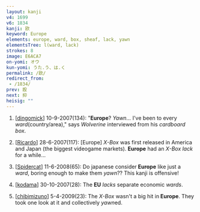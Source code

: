 ```yaml
---
layout: kanji
v4: 1699
v6: 1834
kanji: 欧
keyword: Europe
elements: europe, ward, box, sheaf, lack, yawn
elementsTree: l(ward, lack)
strokes: 8
image: E6ACA7
on-yomi: オウ
kun-yomi: うた.う、は.く
permalink: /欧/
redirect_from:
 - /1834/
prev: 殴
next: 抑
heisig: ""
---
```


1) [<a href="http://kanji.koohii.com/profile/dingomick">dingomick</a>] 10-9-2007(134): &quot;<strong>Europe</strong>? <em>Yawn...</em> I&#039;ve been to every <em>ward</em>(country/area),&quot; says <em>Wolverine</em> interviewed from his <em>cardboard box</em>.

2) [<a href="http://kanji.koohii.com/profile/Ricardo">Ricardo</a>] 28-6-2007(117): [Europe] <em>X-Box</em> was first released in America and Japan (the biggest videogame markets). <strong>Europe</strong> had an <em>X-Box</em> <em>lack</em> for a while...

3) [<a href="http://kanji.koohii.com/profile/Spidercat">Spidercat</a>] 11-6-2008(65): Do japanese consider<strong> Europe</strong> like just a <em>ward</em>, boring enough to make them <em>yawn</em>?? This kanji is offensive!

4) [<a href="http://kanji.koohii.com/profile/kodama">kodama</a>] 30-10-2007(28): The <strong>EU</strong> <em>lacks</em> separate economic <em>wards</em>.

5) [<a href="http://kanji.koohii.com/profile/chibimizuno">chibimizuno</a>] 5-4-2009(23): The <em>X-Box</em> wasn&#039;t a big hit in<strong> Europe</strong>. They took one look at it and collectively <em>yawn</em>ed.

